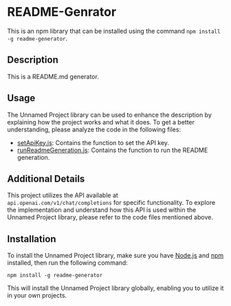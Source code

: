 # README-Genrator

This is an npm library that can be installed using the command `npm install -g readme-generator`. 

## Description

This is a README.md generator.

## Usage

The Unnamed Project library can be used to enhance the description by explaining how the project works and what it does. To get a better understanding, please analyze the code in the following files:

- [setApiKey.js](./setApiKey.js): Contains the function to set the API key.
- [runReadmeGeneration.js](./runReadmeGeneration.js): Contains the function to run the README generation.

## Additional Details

This project utilizes the API available at `api.openai.com/v1/chat/completions` for specific functionality. To explore the implementation and understand how this API is used within the Unnamed Project library, please refer to the code files mentioned above.

## Installation

To install the Unnamed Project library, make sure you have [Node.js](https://nodejs.org/en/) and [npm](https://www.npmjs.com/) installed, then run the following command:

```
npm install -g readme-generator
```

This will install the Unnamed Project library globally, enabling you to utilize it in your own projects.